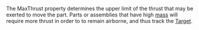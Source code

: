 The MaxThrust property determines the upper limit of the thrust that may be exerted to move the part. Parts or assemblies that have high [mass](https://developer.roblox.com/api-reference/function/BasePart/GetMass) will require more thrust in order to to remain airborne, and thus track the [Target](https://developer.roblox.com/api-reference/property/RocketPropulsion/Target).